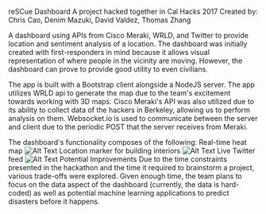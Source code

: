 reSCue Dashboard
A project hacked together in Cal Hacks 2017
Created by: Chris Cao, Denim Mazuki, David Valdez, Thomas Zhang

A dashboard using APIs from Cisco Meraki, WRLD, and Twitter to provide location and sentiment analysis of a location.
The dashboard was initially created with first-responders in mind because it allows visual representation of where people in the vicinity are moving. However, the dashboard can prove to provide good utility to even civilians.

The app is built with a Bootstrap client alongside a NodeJS server. The app utilizes WRLD api to generate the map due to the team's excitement towards working with 3D maps. Cisco Meraki's API was also utilized due to its ability to collect data of the hackers in Berkeley, allowing us to perform analysis on them. Websocket.io is used to communicate between the server and client due to the periodic POST that the server receives from Meraki.

The dashboard's functionality composes of the following:
Real-time heat map
![Alt Text](https://media.giphy.com/media/xT9IgHmpc1WlRqIQ1i/giphy.gif)
Location marker for building interiors
![Alt Text](https://media.giphy.com/media/l1J9BuncDaKJhva3C/giphy.gif)
Live Twitter feed
![Alt Text](https://media.giphy.com/media/xT9IgiiNjM8MiiSKgU/giphy.gif)
Potential Improvements
Due to the time constraints presented in the hackathon and the time it required to brainstorm a project, various trade-offs were explored. Given enough time, the team plans to focus on the data aspect of the dashboard (currently, the data is hard-coded) as well as potential machine learning applications to predict disasters before it happens.
